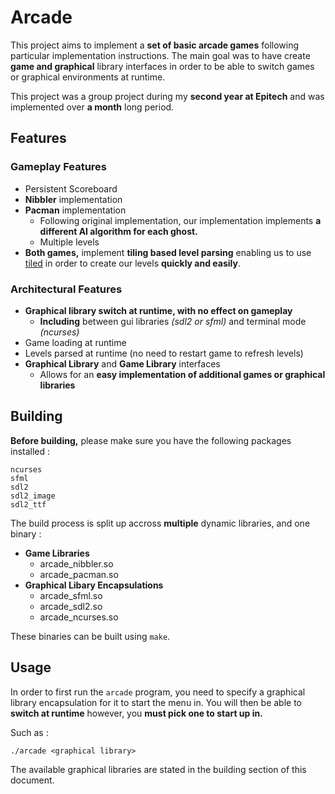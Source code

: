 # Arcade

This project aims to implement a **set of basic arcade games** following particular implementation instructions. The main goal was to have create **game and graphical** library interfaces in order to be able to switch games or graphical environments at runtime.

This project was a group project during my **second year at Epitech** and was implemented over **a month** long period.

## Features

### Gameplay Features

- Persistent Scoreboard
- **Nibbler** implementation
- **Pacman** implementation
    - Following original implementation, our implementation implements **a different AI algorithm for each ghost.**
    - Multiple levels
- **Both games,** implement **tiling based level parsing** enabling us to use [tiled](https://www.mapeditor.org/) in order to create our levels **quickly and easily**.

### Architectural Features

- **Graphical library switch at runtime, with no effect on gameplay**
    - **Including** between gui libraries *(sdl2 or sfml)* and terminal mode *(ncurses)*
- Game loading at runtime
- Levels parsed at runtime (no need to restart game to refresh levels)
- **Graphical Library** and **Game Library** interfaces
    - Allows for an **easy implementation of additional games or graphical libraries**

## Building

**Before building,** please make sure you have the following packages installed :

```
ncurses
sfml
sdl2
sdl2_image
sdl2_ttf
```

The build process is split up accross **multiple** dynamic libraries, and one binary :

- **Game Libraries**
    - arcade_nibbler.so
    - arcade_pacman.so
- **Graphical Libary Encapsulations**
    - arcade_sfml.so
    - arcade_sdl2.so
    - arcade_ncurses.so

These binaries can be built using ```make```.

## Usage

In order to first run the ```arcade``` program, you need to specify a graphical library encapsulation for it to start the menu in. You will then be able to **switch at runtime** however, you **must pick one to start up in.**

Such as :

```
./arcade <graphical library>
```

The available graphical libraries are stated in the building section of this document.
